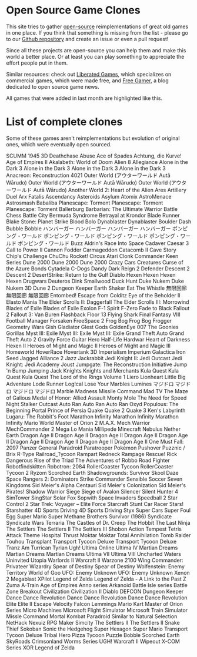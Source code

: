 # Open Source Game Clones
This site tries to gather [open-source](http://en.wikipedia.org/wiki/Open_source) reimplementations of great old games in one place. If you think that something is missing from the list - please go to our [Github repository](http://github.com/piranha/osgameclones/) and create an issue or even a pull request!

Since all these projects are open-source you can help them and make this world a better place. Or at least you can play something to appreciate the effort people put in them.

Similar resources: check out [Liberated Games](http://www.liberatedgames.com/), which specializes on commercial games, which were made free, and [Free Gamer](http://freegamer.blogspot.com/), a blog dedicated to open source game news.

All games that were added in last month are highlighted like this.

# List of complete clones
Some of these games aren't reimplementations but evolution of original ones, which were eventually open sourced.

SCUMM
1945
3D Deathchase
Abuse
Ace of Spades
Achtung, die Kurve!
Age of Empires II
Akalabeth: World of Doom
Alien 8
Allegiance
Alone in the Dark 3
Alone in the Dark 3
Alone in the Dark 3
Alone in the Dark 3
Anacreon: Reconstruction 4021
Outer World (アウターワールド Autā Wārudo)
Outer World (アウターワールド Autā Wārudo)
Outer World (アウターワールド Autā Wārudo)
Another World 2: Heart of the Alien
Ares
Artillery Duel
Arx Fatalis
Ascendancy
Asteroids
Asylum
Atomix
AstroMenace
Astrosmash
Babaliba
Planescape: Torment
Planescape: Torment
Planescape: Torment
Ballerburg
Barbarian: The Ultimate Warrior
Battle Chess
Battle City
Bermuda Syndrome
Betrayal at Krondor
Blade Runner
Blake Stone: Planet Strike
Blood
Bolo
Dynablaster
Dynablaster
Boulder Dash
Bubble Bobble
ハンバーガー
ハンバーガー
ハンバーガー
ハンバーガー
ポンピング・ワールド
ポンピング・ワールド
ポンピング・ワールド
ポンピング・ワールド
ポンピング・ワールド
Buzz Aldrin&#39;s Race Into Space
Cadaver
Caesar 3
Call to Power II
Cannon Fodder
Carmageddon
Catacomb II
Cave Story
Chip&#39;s Challenge
ChuChu Rocket!
Circus Atari
Clonk
Commander Keen Series
Dune 2000
Dune 2000
Dune 2000
Crazy Cars
Creatures
Curse of the Azure Bonds
Cytadela
C-Dogs
Dandy
Dark Reign 2
Defender
Descent 2
Descent 2
DesertStrike: Return to the Gulf
Diablo
Hexen
Hexen
Hexen
Hexen
Drugwars
Deuteros
Dink Smallwood
Duck Hunt
Duke Nukem
Duke Nukem 3D
Dune 2
Dungeon Keeper
Earth Shaker
Eat The Whistle
無限回廊
無限回廊
無限回廊
Entombed!
Escape from Colditz
Eye of the Beholder II
Elasto Mania
The Elder Scrolls II: Daggerfall
The Elder Scrolls III: Morrowind
Blades of Exile
Blades of Exile
Exolon
F-1 Spirit
F-Zero
Fade to Black
Fallout 2
Fallout 3: Van Buren
Flashback
Floor 13
Flying Shark
Final Fantasy VIII
Football Manager
Forsaken
FreeSpace 2
Frog Bog
Frog Bog
Frogger
Geometry Wars
Gish
Gladiator
Glest
Gods
GoldenEye 007
The Goonies
Gorillas
Myst III: Exile
Myst III: Exile
Myst III: Exile
Grand Theft Auto
Grand Theft Auto 2
Gravity Force
Guitar Hero
Half-Life
Hardwar
Heart of Darkness
Hexen II
Heroes of Might and Magic II
Heroes of Might and Magic III
Homeworld
HoverRace
Hovertank 3D
Imperialism
Imperium Galactica
Iron Seed
Jagged Alliance 2
Jazz Jackrabbit
Jedi Knight II: Jedi Outcast
Jedi Knight: Jedi Academy
Joust
Jumpgate: The Reconstruction Initiative
Jump &#39;n Bump
Jumping Jack
Knights
Knights and Merchants
Kula Quest
Kula Quest
Kula Quest
The Lord of the Rings Volume 1
Liero
Lionheart
Little Big Adventure
Lode Runner
Log!cal
Lose Your Marbles
Lumines
マジドロ
マジドロ
マジドロ
マジドロ
Marble Madness
Missile Command
Mad TV
The Maze of Galious
Medal of Honor: Allied Assault
Monty Mole
The Need for Speed
Night Stalker
Outcast
Auto Ran
Auto Ran
Auto Ran
Oxyd
Populous: The Beginning
Portal
Prince of Persia
Quake
Quake 2
Quake 3
Ken&#39;s Labyrinth
Lugaru: The Rabbit&#39;s Foot
Marathon Infinity
Marathon Infinity
Marathon Infinity
Mario World
Master of Orion 2
M.A.X.
Mech Warrior
MechCommander 2
Mega Lo Mania
Millipede
Minecraft
Nebulus
Nether Earth
Dragon Age II
Dragon Age II
Dragon Age II
Dragon Age II
Dragon Age II
Dragon Age II
Dragon Age II
Dragon Age II
Dragon Age II
One Must Fall: 2097
Panzer General
Paradroid
Paratrooper
Pokémon
Pushover
Puzznic / Brix
R-Type
Railroad_Tycoon
Rampart
Redneck Rampage
Rescue!
Rick Dangerous
Rise of the Triad
The Adventures of Robbo
Road Fighter
Robotfindskitten
Robotron: 2084
RollerCoaster Tycoon
RollerCoaster Tycoon 2
Ryzom
Scorched Earth
Shadowgrounds: Survivor
Skool Daze
Space Rangers 2: Dominators
Strike Commander
Sensible Soccer
Seven Kingdoms
Sid Meier&#39;s Alpha Centauri
Sid Meier&#39;s Colonization
Sid Meier&#39;s Pirates!
Shadow Warrior
Siege
Siege of Avalon
Silencer
Silent Hunter 4
SimTower
SingStar
Solar Fox
Sopwith
Space Invaders
Speedball 2
Star Control 2
Star Trek: Voyager – Elite Force
Starcraft
Stunt Car Racer
Stars!
Starshatter
4D Sports Driving
4D Sports Driving
Styx
Super Cars
Super Foul Egg
Super Mario
Super Methane Brothers
Survivor (1986)
Syndicate
Syndicate Wars
Terraria
The Castles of Dr. Creep
The Hobbit
The Last Ninja
The Settlers
The Settlers II
The Settlers III
Shobon Action
Tempest
Tetris Attack
Theme Hospital
Thrust
Moktar
Moktar
Total Annihilation
Tomb Raider
Touhou
Transplant
Transport Tycoon Deluxe
Transport Tycoon Deluxe
Tranz Am
Turrican
Tyrian
Ugh!
Ultima Online
Ultima IV
Martian Dreams
Martian Dreams
Martian Dreams
Ultima VII
Ultima VIII
Uncharted Waters
Uninvited
Utopia
Warlords II
Warcraft II
Warzone 2100
Wing Commander: Privateer
Wizardry
Spear of Destiny
Spear of Destiny
Wolfenstein: Enemy Territory
World of Goo
UFO: Enemy Unknown
UFO: Enemy Unknown
Xenon 2 Megablast
XPilot
Legend of Zelda
Legend of Zelda - A Link to the Past
Z
Zuma
A-Train
Age of Empires
Anno series
Arkanoid
Battle Isle series
Battle Zone
Breakout
Civilization
Civilization II
Diablo
DEFCON
Dungeon Keeper
Dance Dance Revolution
Dance Dance Revolution
Dance Dance Revolution
Elite
Elite II
Escape Velocity
Falcon
Lemmings
Mario Kart
Master of Orion Series
Micro Machines
Microsoft Flight Simulator
Microsoft Train Simulator
Missle Command
Mortal Kombat
Paradroid
Similar to Natural Selection
NetHack
Nexuiz
RPG Maker
Simcity
The Settlers II
The Settlers II
Snake
Thief
Sokoban
Sonic the Hedgehog
Super Hexagon
Super Mario
Transport Tycoon Deluxe
Tribal Hero
Pizza Tycoon
Puzzle Bobble
Scorched Earth
SkyRoads
Crimsonland
Worms Series
UGH!
Warcraft II
Wipeout
X-COM Series
XOR
Legend of Zelda
